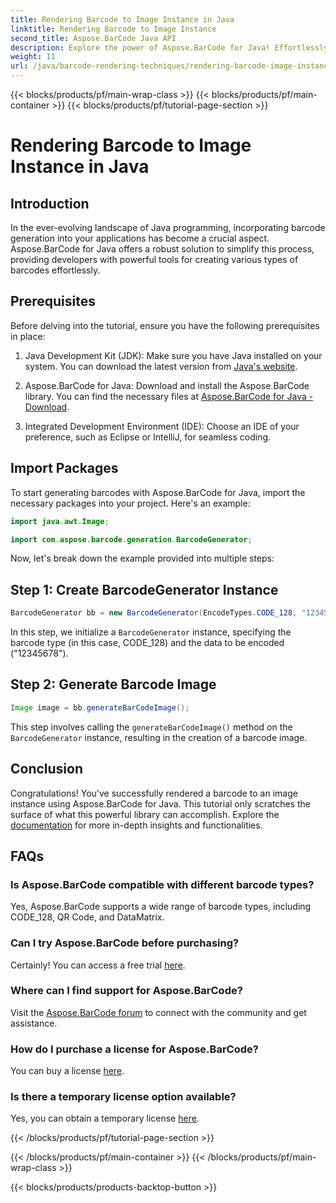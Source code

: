 ```yaml
---
title: Rendering Barcode to Image Instance in Java
linktitle: Rendering Barcode to Image Instance
second_title: Aspose.BarCode Java API
description: Explore the power of Aspose.BarCode for Java! Effortlessly generate barcodes in various types using this robust library.
weight: 11
url: /java/barcode-rendering-techniques/rendering-barcode-image-instance/
---
```


{{< blocks/products/pf/main-wrap-class >}}
{{< blocks/products/pf/main-container >}}
{{< blocks/products/pf/tutorial-page-section >}}

# Rendering Barcode to Image Instance in Java


## Introduction

In the ever-evolving landscape of Java programming, incorporating barcode generation into your applications has become a crucial aspect. Aspose.BarCode for Java offers a robust solution to simplify this process, providing developers with powerful tools for creating various types of barcodes effortlessly.

## Prerequisites

Before delving into the tutorial, ensure you have the following prerequisites in place:

1. Java Development Kit (JDK): Make sure you have Java installed on your system. You can download the latest version from [Java's website](https://www.oracle.com/java/technologies/javase-downloads.html).

2. Aspose.BarCode for Java: Download and install the Aspose.BarCode library. You can find the necessary files at [Aspose.BarCode for Java - Download](https://releases.aspose.com/barcode/java/).

3. Integrated Development Environment (IDE): Choose an IDE of your preference, such as Eclipse or IntelliJ, for seamless coding.

## Import Packages

To start generating barcodes with Aspose.BarCode for Java, import the necessary packages into your project. Here's an example:

```java
import java.awt.Image;

import com.aspose.barcode.generation.BarcodeGenerator;
```

Now, let's break down the example provided into multiple steps:

## Step 1: Create BarcodeGenerator Instance

```java
BarcodeGenerator bb = new BarcodeGenerator(EncodeTypes.CODE_128, "12345678");
```

In this step, we initialize a `BarcodeGenerator` instance, specifying the barcode type (in this case, CODE_128) and the data to be encoded ("12345678").

## Step 2: Generate Barcode Image

```java
Image image = bb.generateBarCodeImage();
```

This step involves calling the `generateBarCodeImage()` method on the `BarcodeGenerator` instance, resulting in the creation of a barcode image.

## Conclusion

Congratulations! You've successfully rendered a barcode to an image instance using Aspose.BarCode for Java. This tutorial only scratches the surface of what this powerful library can accomplish. Explore the [documentation](https://reference.aspose.com/barcode/java/) for more in-depth insights and functionalities.

## FAQs

### Is Aspose.BarCode compatible with different barcode types?
Yes, Aspose.BarCode supports a wide range of barcode types, including CODE_128, QR Code, and DataMatrix.

### Can I try Aspose.BarCode before purchasing?
Certainly! You can access a free trial [here](https://releases.aspose.com/).

### Where can I find support for Aspose.BarCode?
Visit the [Aspose.BarCode forum](https://forum.aspose.com/c/barcode/13) to connect with the community and get assistance.

### How do I purchase a license for Aspose.BarCode?
You can buy a license [here](https://purchase.aspose.com/buy).

### Is there a temporary license option available?
Yes, you can obtain a temporary license [here](https://purchase.aspose.com/temporary-license/).


{{< /blocks/products/pf/tutorial-page-section >}}

{{< /blocks/products/pf/main-container >}}
{{< /blocks/products/pf/main-wrap-class >}}

{{< blocks/products/products-backtop-button >}}
